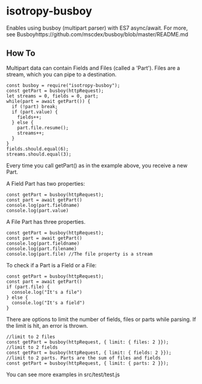 # isotropy-busboy
Enables using busboy (multipart parser) with ES7 async/await.
For more, see Busboyhttps://github.com/mscdex/busboy/blob/master/README.md

## How To

Multipart data can contain Fields and Files (called a 'Part').
Files are a stream, which you can pipe to a destination.

```
const busboy = require("isotropy-busboy");
const getPart = busboy(httpRequest);
let streams = 0, fields = 0, part;
while(part = await getPart()) {
  if (!part) break;
  if (part.value) {
    fields++;
  } else {
    part.file.resume();
    streams++;
  }
}
fields.should.equal(6);
streams.should.equal(3);
```

Every time you call getPart() as in the example above, you receive a new Part.

A Field Part has two properties:
```
const getPart = busboy(httpRequest);
const part = await getPart()
console.log(part.fieldname)
console.log(part.value)
```

A File Part has three properties.
```
const getPart = busboy(httpRequest);
const part = await getPart()
console.log(part.fieldname)
console.log(part.filename)
console.log(part.file) //The file property is a stream
```

To check if a Part is a Field or a File:
```
const getPart = busboy(httpRequest);
const part = await getPart()
if (part.file) {
  console.log("It's a file")
} else {
  console.log("It's a field")
}
```

There are options to limit the number of fields, files or parts while parsing.
If the limit is hit, an error is thrown.
```
//limit to 2 files
const getPart = busboy(httpRequest, { limit: { files: 2 }});
//limit to 2 fields
const getPart = busboy(httpRequest, { limit: { fields: 2 }});
//limit to 2 parts. Parts are the sum of files and fields
const getPart = busboy(httpRequest, { limit: { parts: 2 }});
```

You can see more examples in src/test/test.js

